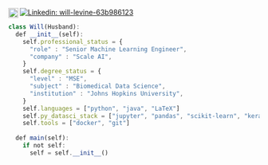[<img align="left" alt="Google Scholar" width="20px" src="https://cdn.jsdelivr.net/npm/simple-icons@v3/icons/googlescholar.svg" />](https://scholar.google.com/citations?user=x0BaVhQAAAAJ&hl=en)
[![Linkedin: will-levine-63b986123](https://img.shields.io/badge/-LinkedIn-blue?style=flat-square&logo=Linkedin&logoColor=white&link=https://www.linkedin.com/in/will-levine-63b986123/)](https://www.linkedin.com/in/will-levine-63b986123/)

```javascript
class Will(Husband):
  def __init__(self):
    self.professional_status = {
      "role" : "Senior Machine Learning Engineer", 
      "company" : "Scale AI",
    }
    self.degree_status = {
      "level" : "MSE", 
      "subject" : "Biomedical Data Science",
      "institution" : "Johns Hopkins University",
    }
    self.languages = ["python", "java", "LaTeX"]
    self.py_datasci_stack = ["jupyter", "pandas", "scikit-learn", "keras", "pytorch"]
    self.tools = ["docker", "git"]
    
  def main(self):
    if not self:
      self = self.__init__()
```
